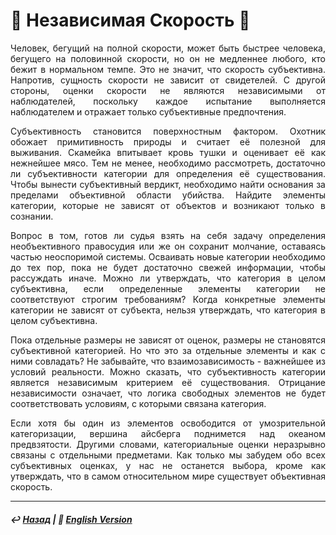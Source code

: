 # 🏃 Независимая Скорость 🏃

<p align="justify">Человек, бегущий на полной скорости, может быть быстрее человека, бегущего на половинной скорости, но он не медленнее любого, кто бежит в нормальном темпе. Это не значит, что скорость субъективна. Напротив, сущность скорости не зависит от свидетелей. С другой стороны, оценки скорости не являются независимыми от наблюдателей, поскольку каждое испытание выполняется наблюдателем и отражает только субъективные предпочтения.</p>

<p align="justify">Субъективность становится поверхностным фактором. Охотник обожает примитивность природы и считает её полезной для выживания. Скамейка впитывает кровь тушки и оценивает её как нежнейшее мясо. Тем не менее, необходимо рассмотреть, достаточно ли субъективности категории для определения её существования. Чтобы вынести субъективный вердикт, необходимо найти основания за пределами объективной области убийства. Найдите элементы категории, которые не зависят от объектов и возникают только в сознании.</p>

<p align="justify">Вопрос в том, готов ли судья взять на себя задачу определения необъективного правосудия или же он сохранит молчание, оставаясь частью неоспоримой системы. Осваивать новые категории необходимо до тех пор, пока не будет достаточно свежей информации, чтобы рассуждать иначе. Можно ли утверждать, что категория в целом субъективна, если определенные элементы категории не соответствуют строгим требованиям? Когда конкретные элементы категории не зависят от субъекта, нельзя утверждать, что категория в целом субъективна.</p>

<p align="justify">Пока отдельные размеры не зависят от оценок, размеры не становятся субъективной категорией. Но что это за отдельные элементы и как с ними совладать? Не забывайте, что взаимозависимость - важнейшее из условий реальности. Можно сказать, что субъективность категории является независимым критерием её существования. Отрицание независимости означает, что логика свободных элементов не будет соответствовать условиям, с которыми связана категория.</p>

<p align="justify">Если хотя бы один из элементов освободится от умозрительной категоризации, вершина айсберга поднимется над океаном предвзятости. Другими словами, категориальные оценки неразрывно связаны с отдельными предметами. Как только мы забудем обо всех субъективных оценках, у нас не останется выбора, кроме как утверждать, что в самом относительном мире существует объективная скорость.</p>

***

##### ↩️ [Назад](index-2.md) | 🗽 [English Version](acceleration.md)

